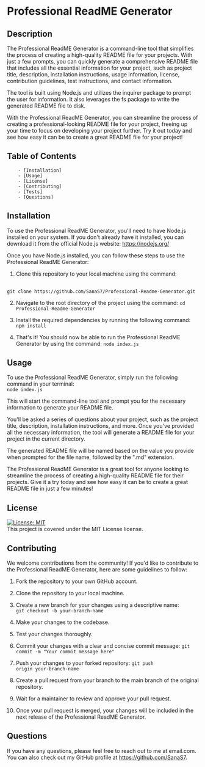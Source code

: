 
# Professional ReadME Generator

## Description
The Professional ReadME Generator is a command-line tool that simplifies the process of creating a high-quality README file for your projects. With just a few prompts, you can quickly generate a comprehensive README file that includes all the essential information for your project, such as project title, description, installation instructions, usage information, license, contribution guidelines, test instructions, and contact information.

The tool is built using Node.js and utilizes the inquirer package to prompt the user for information. It also leverages the fs package to write the generated README file to disk.

With the Professional ReadME Generator, you can streamline the process of creating a professional-looking README file for your project, freeing up your time to focus on developing your project further. Try it out today and see how easy it can be to create a great README file for your project!

## Table of Contents
        - [Installation]
        - [Usage]
        - [License]
        - [Contributing]
        - [Tests]
        - [Questions]

## Installation
To use the Professional ReadME Generator, you'll need to have Node.js installed on your system. If you don't already have it installed, you can download it from the official Node.js website: https://nodejs.org/

Once you have Node.js installed, you can follow these steps to use the Professional ReadME Generator:
1. Clone this repository to your local machine using the command:
<br>
<code>git clone https://github.com/SanaS7/Professional-Readme-Generator.git</code>

2. Navigate to the root directory of the project using the command:
<code>cd Professional-Readme-Generator</code>

3. Install the required dependencies by running the following command:
<code>npm install</code>

4. That's it! You should now be able to run the Professional ReadME Generator by using the command:
<code>node index.js</code>

## Usage
To use the Professional ReadME Generator, simply run the following command in your terminal:<br>
<code>node index.js</code>

This will start the command-line tool and prompt you for the necessary information to generate your README file.

You'll be asked a series of questions about your project, such as the project title, description, installation instructions, and more. Once you've provided all the necessary information, the tool will generate a README file for your project in the current directory.

The generated README file will be named based on the value you provide when prompted for the file name, followed by the ".md" extension.

The Professional ReadME Generator is a great tool for anyone looking to streamline the process of creating a high-quality README file for their projects. Give it a try today and see how easy it can be to create a great README file in just a few minutes!

## License
[![License: MIT](https://img.shields.io/badge/License-MIT-yellow.svg)](https://opensource.org/licenses/MIT)  
This project is covered under the MIT License license.

## Contributing
We welcome contributions from the community! If you'd like to contribute to the Professional ReadME Generator, here are some guidelines to follow:

1. Fork the repository to your own GitHub account.

2. Clone the repository to your local machine.

3. Create a new branch for your changes using a descriptive name:<br/>
<code>git checkout -b your-branch-name</code>

4. Make your changes to the codebase.

5. Test your changes thoroughly.

6. Commit your changes with a clear and concise commit message:
<code>git commit -m "Your commit message here"</code>

7. Push your changes to your forked repository:
<code>git push origin your-branch-name</code>

8. Create a pull request from your branch to the main branch of the original repository.

9. Wait for a maintainer to review and approve your pull request.

10. Once your pull request is merged, your changes will be included in the next release of the Professional ReadME Generator.


## Questions
If you have any questions, please feel free to reach out to me at email.com. You can also check out my GitHub profile at https://github.com/SanaS7.
    